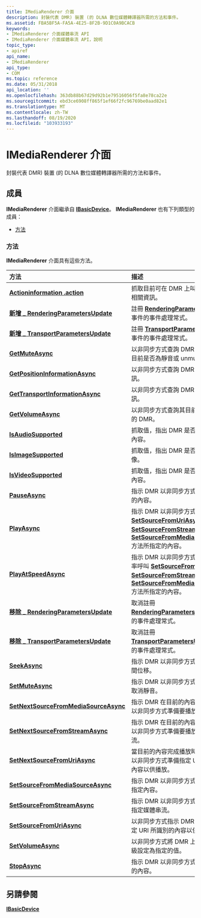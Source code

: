 ```yaml
---
title: IMediaRenderer 介面
description: 封裝代表 DMR) 裝置 (的 DLNA 數位媒體轉譯器所需的方法和事件。
ms.assetid: FBA5BF5A-FA5A-4E25-8F2B-9D1C0A9BCACB
keywords:
- IMediaRenderer 介面媒體串流 API
- IMediaRenderer 介面媒體串流 API，說明
topic_type:
- apiref
api_name:
- IMediaRenderer
api_type:
- COM
ms.topic: reference
ms.date: 05/31/2018
api_location: ''
ms.openlocfilehash: 363db88b67d29d92b1e79516056f5fa8e78ca22e
ms.sourcegitcommit: ebd3ce6908ff865f1ef66f2fc96769be0aad82e1
ms.translationtype: MT
ms.contentlocale: zh-TW
ms.lasthandoff: 08/19/2020
ms.locfileid: "103933193"
---
```

# <a name="imediarenderer-interface"></a>IMediaRenderer 介面

封裝代表 DMR) 裝置 (的 DLNA 數位媒體轉譯器所需的方法和事件。

## <a name="members"></a>成員

**IMediaRenderer** 介面繼承自 [**IBasicDevice**](ibasicdevice.md)。 **IMediaRenderer** 也有下列類型的成員：

-   [方法](#methods)

### <a name="methods"></a>方法

**IMediaRenderer** 介面具有這些方法。



| 方法                                                                                        | 描述                                                                                                                                                                                                                                                                                                                                                                  |
|:----------------------------------------------------------------------------------------------|:-----------------------------------------------------------------------------------------------------------------------------------------------------------------------------------------------------------------------------------------------------------------------------------------------------------------------------------------------------------------------------|
| [**Actioninformation .action**](imediarenderer-actioninformation.md)                                 | 抓取目前可在 DMR 上叫用哪些方法的相關資訊。<br/>                                                                                                                                                                                                                                                                                    |
| [**新增 \_ RenderingParametersUpdate**](/previous-versions/windows/desktop/api/windows.media.streaming/nf-windows-media-streaming-imediarenderer-add_renderingparametersupdate)        | 註冊 [**RenderingParametersUpdate**](renderingparametersupdate.md) 事件的事件處理常式。<br/>                                                                                                                                                                                                                                                          |
| [**新增 \_ TransportParametersUpdate**](/previous-versions/windows/desktop/api/windows.media.streaming/nf-windows-media-streaming-imediarenderer-add_transportparametersupdate)        | 註冊 [**TransportParametersUpdate**](transportparametersupdate.md) 事件的事件處理常式。<br/>                                                                                                                                                                                                                                                          |
| [**GetMuteAsync**](/previous-versions/windows/desktop/api/windows.media.streaming/nf-windows-media-streaming-imediarenderer-getmuteasync)                                           | 以非同步方式查詢 DMR，以判斷音訊目前是否為靜音或 unmuted。<br/>                                                                                                                                                                                                                                                                               |
| [**GetPositionInformationAsync**](/previous-versions/windows/desktop/api/windows.media.streaming/nf-windows-media-streaming-imediarenderer-getpositioninformationasync)             | 以非同步方式查詢 DMR 以取得位置資訊。<br/>                                                                                                                                                                                                                                                                                                  |
| [**GetTransportInformationAsync**](/previous-versions/windows/desktop/api/windows.media.streaming/nf-windows-media-streaming-imediarenderer-gettransportinformationasync)           | 以非同步方式查詢 DMR 以取得傳輸資訊。<br/>                                                                                                                                                                                                                                                                                                 |
| [**GetVolumeAsync**](/previous-versions/windows/desktop/api/windows.media.streaming/nf-windows-media-streaming-imediarenderer-getvolumeasync)                                       | 以非同步方式查詢其目前音訊音量層級的 DMR。<br/>                                                                                                                                                                                                                                                                                                |
| [**IsAudioSupported**](imediarenderer-isaudiosupported.md)                                   | 抓取值，指出 DMR 是否能夠播放音訊內容。<br/>                                                                                                                                                                                                                                                                             |
| [**IsImageSupported**](imediarenderer-isimagesupported.md)                                   | 抓取值，指出 DMR 是否能夠顯示影像。<br/>                                                                                                                                                                                                                                                                                 |
| [**IsVideoSupported**](imediarenderer-isvideosupported.md)                                   | 抓取值，指出 DMR 是否能夠播放影片內容。<br/>                                                                                                                                                                                                                                                                             |
| [**PauseAsync**](imediarenderer-pauseasync.md)                                               | 指示 DMR 以非同步方式暫停播放目前的內容。<br/>                                                                                                                                                                                                                                                                                            |
| [**PlayAsync**](/previous-versions/windows/desktop/api/windows.media.streaming/nf-windows-media-streaming-imediarenderer-playasync)                                                 | 指示 DMR 以非同步方式播放藉由呼叫 [**SetSourceFromUriAsync**](/previous-versions/windows/desktop/api/windows.media.streaming/nf-windows-media-streaming-imediarenderer-setsourcefromuriasync)、 [**SetSourceFromStreamAsync**](/previous-versions/windows/desktop/api/windows.media.streaming/nf-windows-media-streaming-imediarenderer-setsourcefromstreamasync)或 [**SetSourceFromMediaSourceAsync**](/previous-versions/windows/desktop/api/windows.media.streaming/nf-windows-media-streaming-imediarenderer-setsourcefrommediasourceasync) 方法所指定的內容。<br/>                       |
| [**PlayAtSpeedAsync**](/previous-versions/windows/desktop/api/windows.media.streaming/nf-windows-media-streaming-imediarenderer-playatspeedasync)                                   | 指示 DMR 以非同步方式播放依指定速率呼叫 [**SetSourceFromUriAsync**](/previous-versions/windows/desktop/api/windows.media.streaming/nf-windows-media-streaming-imediarenderer-setsourcefromuriasync)、 [**SetSourceFromStreamAsync**](/previous-versions/windows/desktop/api/windows.media.streaming/nf-windows-media-streaming-imediarenderer-setsourcefromstreamasync)或 [**SetSourceFromMediaSourceAsync**](/previous-versions/windows/desktop/api/windows.media.streaming/nf-windows-media-streaming-imediarenderer-setsourcefrommediasourceasync) 方法所指定的內容。<br/> |
| [**移除 \_ RenderingParametersUpdate**](/previous-versions/windows/desktop/api/windows.media.streaming/nf-windows-media-streaming-imediarenderer-remove_renderingparametersupdate)  | 取消註冊 [**RenderingParametersUpdate**](renderingparametersupdate.md) 事件的事件處理常式。<br/>                                                                                                                                                                                                                                                        |
| [**移除 \_ TransportParametersUpdate**](/previous-versions/windows/desktop/api/windows.media.streaming/nf-windows-media-streaming-imediarenderer-remove_transportparametersupdate)  | 取消註冊 [**TransportParametersUpdate**](transportparametersupdate.md) 事件的事件處理常式。<br/>                                                                                                                                                                                                                                                        |
| [**SeekAsync**](/previous-versions/windows/desktop/api/windows.media.streaming/nf-windows-media-streaming-imediarenderer-seekasync)                                                 | 指示 DMR 以非同步方式搜尋特定的時間位移。<br/>                                                                                                                                                                                                                                                                                             |
| [**SetMuteAsync**](/previous-versions/windows/desktop/api/windows.media.streaming/nf-windows-media-streaming-imediarenderer-setmuteasync)                                           | 指示 DMR 以非同步方式將音訊靜音或取消靜音。 <br/>                                                                                                                                                                                                                                                                                             |
| [**SetNextSourceFromMediaSourceAsync**](/previous-versions/windows/desktop/api/windows.media.streaming/nf-windows-media-streaming-imediarenderer-setnextsourcefrommediasourceasync) | 指示 DMR 在目前的內容完成播放時，以非同步方式準備要播放的指定內容。<br/>                                                                                                                                                                                                                                      |
| [**SetNextSourceFromStreamAsync**](/previous-versions/windows/desktop/api/windows.media.streaming/nf-windows-media-streaming-imediarenderer-setnextsourcefromstreamasync)           | 指示 DMR 在目前的內容完成播放時，以非同步方式準備要播放的指定媒體串流。<br/>                                                                                                                                                                                                                                 |
| [**SetNextSourceFromUriAsync**](/previous-versions/windows/desktop/api/windows.media.streaming/nf-windows-media-streaming-imediarenderer-setnextsourcefromuriasync)                 | 當目前的內容完成播放時，指示 DMR 以非同步方式準備指定 URI 所識別的內容以供播放。<br/>                                                                                                                                                                                                                |
| [**SetSourceFromMediaSourceAsync**](/previous-versions/windows/desktop/api/windows.media.streaming/nf-windows-media-streaming-imediarenderer-setsourcefrommediasourceasync)         | 指示 DMR 以非同步方式準備要播放的指定內容。<br/>                                                                                                                                                                                                                                                                                    |
| [**SetSourceFromStreamAsync**](/previous-versions/windows/desktop/api/windows.media.streaming/nf-windows-media-streaming-imediarenderer-setsourcefromstreamasync)                   | 指示 DMR 以非同步方式準備要播放的指定媒體串流。<br/>                                                                                                                                                                                                                                                                               |
| [**SetSourceFromUriAsync**](/previous-versions/windows/desktop/api/windows.media.streaming/nf-windows-media-streaming-imediarenderer-setsourcefromuriasync)                         | 以非同步方式指示 DMR，以準備所指定 URI 所識別的內容以供播放。<br/>                                                                                                                                                                                                                                                              |
| [**SetVolumeAsync**](/previous-versions/windows/desktop/api/windows.media.streaming/nf-windows-media-streaming-imediarenderer-setvolumeasync)                                       | 以非同步方式將 DMR 上的音訊音量層級設定為指定的值。<br/>                                                                                                                                                                                                                                                                                     |
| [**StopAsync**](imediarenderer-stopasync.md)                                                 | 指示 DMR 以非同步方式停止播放目前的內容。<br/>                                                                                                                                                                                                                                                                                             |



 

## <a name="see-also"></a>另請參閱

<dl> <dt>

[**IBasicDevice**](ibasicdevice.md)
</dt> </dl>

 

